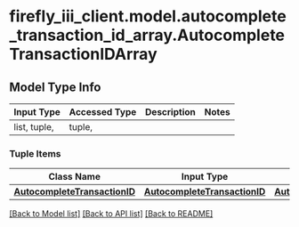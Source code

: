 # firefly_iii_client.model.autocomplete_transaction_id_array.AutocompleteTransactionIDArray

## Model Type Info
Input Type | Accessed Type | Description | Notes
------------ | ------------- | ------------- | -------------
list, tuple,  | tuple,  |  | 

### Tuple Items
Class Name | Input Type | Accessed Type | Description | Notes
------------- | ------------- | ------------- | ------------- | -------------
[**AutocompleteTransactionID**](AutocompleteTransactionID.md) | [**AutocompleteTransactionID**](AutocompleteTransactionID.md) | [**AutocompleteTransactionID**](AutocompleteTransactionID.md) |  | 

[[Back to Model list]](../../README.md#documentation-for-models) [[Back to API list]](../../README.md#documentation-for-api-endpoints) [[Back to README]](../../README.md)

